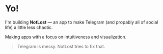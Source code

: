 # Yo!

I'm building **NotLost** — an app to make Telegram (and propably all of social life) a little less chaotic.

Making apps with a focus on intuitiveness and visualization.

> Telegram is messy. NotLost tries to fix that.

<!--
**shestaya-liniya/shestaya-liniya** is a ✨ _special_ ✨ repository because its `README.md` (this file) appears on your GitHub profile.

Here are some ideas to get you started:

- 🔭 I’m currently working on ...
- 🌱 I’m currently learning ...
- 👯 I’m looking to collaborate on ...
- 🤔 I’m looking for help with ...
- 💬 Ask me about ...
- 📫 How to reach me: ...
- 😄 Pronouns: ...
- ⚡ Fun fact: ...
-->
